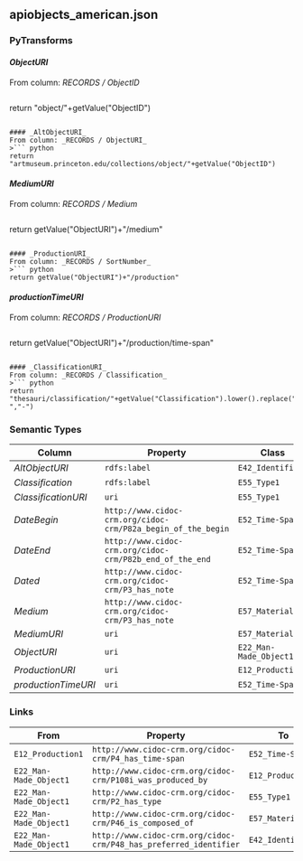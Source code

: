 ## apiobjects_american.json

### PyTransforms
#### _ObjectURI_
From column: _RECORDS / ObjectID_
>``` python
return "object/"+getValue("ObjectID")
```

#### _AltObjectURI_
From column: _RECORDS / ObjectURI_
>``` python
return "artmuseum.princeton.edu/collections/object/"+getValue("ObjectID")
```

#### _MediumURI_
From column: _RECORDS / Medium_
>``` python
return getValue("ObjectURI")+"/medium"
```

#### _ProductionURI_
From column: _RECORDS / SortNumber_
>``` python
return getValue("ObjectURI")+"/production"
```

#### _productionTimeURI_
From column: _RECORDS / ProductionURI_
>``` python
return getValue("ObjectURI")+"/production/time-span"
```

#### _ClassificationURI_
From column: _RECORDS / Classification_
>``` python
return "thesauri/classification/"+getValue("Classification").lower().replace(" ","-")
```


### Semantic Types
| Column | Property | Class |
|  ----- | -------- | ----- |
| _AltObjectURI_ | `rdfs:label` | `E42_Identifier1`|
| _Classification_ | `rdfs:label` | `E55_Type1`|
| _ClassificationURI_ | `uri` | `E55_Type1`|
| _DateBegin_ | `http://www.cidoc-crm.org/cidoc-crm/P82a_begin_of_the_begin` | `E52_Time-Span1`|
| _DateEnd_ | `http://www.cidoc-crm.org/cidoc-crm/P82b_end_of_the_end` | `E52_Time-Span1`|
| _Dated_ | `http://www.cidoc-crm.org/cidoc-crm/P3_has_note` | `E52_Time-Span1`|
| _Medium_ | `http://www.cidoc-crm.org/cidoc-crm/P3_has_note` | `E57_Material1`|
| _MediumURI_ | `uri` | `E57_Material1`|
| _ObjectURI_ | `uri` | `E22_Man-Made_Object1`|
| _ProductionURI_ | `uri` | `E12_Production1`|
| _productionTimeURI_ | `uri` | `E52_Time-Span1`|


### Links
| From | Property | To |
|  --- | -------- | ---|
| `E12_Production1` | `http://www.cidoc-crm.org/cidoc-crm/P4_has_time-span` | `E52_Time-Span1`|
| `E22_Man-Made_Object1` | `http://www.cidoc-crm.org/cidoc-crm/P108i_was_produced_by` | `E12_Production1`|
| `E22_Man-Made_Object1` | `http://www.cidoc-crm.org/cidoc-crm/P2_has_type` | `E55_Type1`|
| `E22_Man-Made_Object1` | `http://www.cidoc-crm.org/cidoc-crm/P46_is_composed_of` | `E57_Material1`|
| `E22_Man-Made_Object1` | `http://www.cidoc-crm.org/cidoc-crm/P48_has_preferred_identifier` | `E42_Identifier1`|
